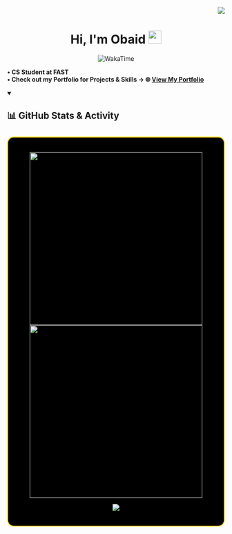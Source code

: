 <!-- 👀 Visitors Counter -->
<p align="right">
  <img src="https://komarev.com/ghpvc/?username=Obaid03&label=👀%20Visitors%20%20%20%20&style=for-the-badge&color=000000&labelColor=D98324">
</p>

<!-- 👋 Introduction -->
<h1 align="center">Hi, I'm Obaid <img src="https://raw.githubusercontent.com/MartinHeinz/MartinHeinz/master/wave.gif" width="30px"></h1>

<!-- ⏱️ WakaTime Badge -->
<p align="center">
  <img alt="WakaTime" title="WakaTime" 
       src="https://wakatime.com/badge/user/2371372e-1742-4d26-9cf0-6b976484ecfd.svg?&style=for-the-badge&color=00000F&cache_seconds=30"/>
</p>

<!-- 🧠 Info Section -->
<p align="left">
  <strong>• CS Student at FAST</strong><br>
  <strong>• Check out my Portfolio for Projects & Skills → 🌐 <a href="https://obaid03.github.io/" target="_blank"><b>View My Portfolio</b></a> </strong>
</p>
<!-- 📊 GitHub Stats & Activity -->
<details open>  
  <summary><h2>📊 GitHub Stats & Activity</h2></summary>

  <div align="center" style="
       background-color:#000000;
       border:2px solid #FFD700;
       border-radius:15px;
       padding:20px;
       margin-top:10px;
       display:inline-block;
       ">
 <!-- GitHub Stats -->
    <p>
      <img width="400" 
           src="https://github-readme-stats.vercel.app/api?username=Obaid03&hide_border=true&title_color=FFD700&show_icons=true&icon_color=FFD700&ring_color=FFD700&text_color=FFFFFF&bg_color=000000&rank_icon=percentile" />
      <!-- GitHub Streaks -->
      <img width="400" 
           src="https://github-readme-streak-stats-eight.vercel.app/?user=Obaid03&hide_border=true&background=000000&dates=FFFFFF&ring=FFD700&fire=FFD700&currStreakLabel=FFD700&currStreakNum=FFD700&sideNums=FFD700&sideLabels=FFFFFF" />
    </p>
 <!-- WakaTime Stats -->
    <p>
      <img 
        src="https://github-readme-stats.vercel.app/api/wakatime?username=Obaid03&layout=compact&hide_border=true&title_color=FFD700&text_color=FFFFFF&bg_color=000000" />
    </p>
  </div>

</details>
